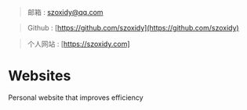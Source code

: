 > 邮箱 : [szoxidy@qq.com](https://mail.qq.com/)

> Github : [https://github.com/szoxidy](https://github.com/szoxidy)

> 个人网站 : [https://szoxidy.com]

# Websites
Personal website that improves efficiency
